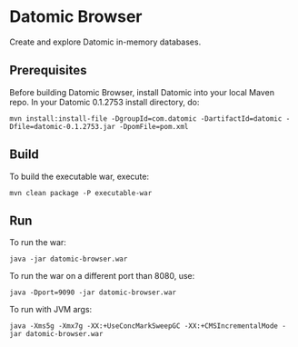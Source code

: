 Datomic Browser
===============

Create and explore Datomic in-memory databases.

Prerequisites
-------------

Before building Datomic Browser, install Datomic into your local Maven repo. In your Datomic 0.1.2753 install directory, do:

    mvn install:install-file -DgroupId=com.datomic -DartifactId=datomic -Dfile=datomic-0.1.2753.jar -DpomFile=pom.xml

Build
-----

To build the executable war, execute:

    mvn clean package -P executable-war

Run
---

To run the war:

    java -jar datomic-browser.war

To run the war on a different port than 8080, use:

    java -Dport=9090 -jar datomic-browser.war

To run with JVM args:

    java -Xms5g -Xmx7g -XX:+UseConcMarkSweepGC -XX:+CMSIncrementalMode -jar datomic-browser.war
